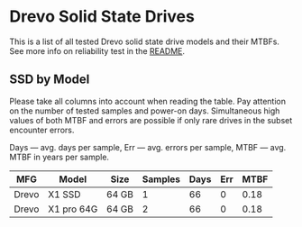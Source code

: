 Drevo Solid State Drives
========================

This is a list of all tested Drevo solid state drive models and their MTBFs. See
more info on reliability test in the [README](https://github.com/bsdhw/SMART).

SSD by Model
------------

Please take all columns into account when reading the table. Pay attention on the
number of tested samples and power-on days. Simultaneous high values of both MTBF
and errors are possible if only rare drives in the subset encounter errors.

Days — avg. days per sample,
Err  — avg. errors per sample,
MTBF — avg. MTBF in years per sample.

| MFG       | Model              | Size   | Samples | Days  | Err   | MTBF |
|-----------|--------------------|--------|---------|-------|-------|------|
| Drevo     | X1 SSD             | 64 GB  | 1       | 66    | 0     | 0.18   |
| Drevo     | X1 pro 64G         | 64 GB  | 2       | 66    | 0     | 0.18   |
